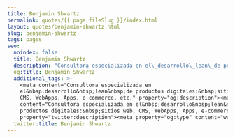 ```yaml
---
title: Benjamin Shwartz
permalink: quotes/{{ page.fileSlug }}/index.html
layout: quotes/benjamin-shwartz.html
slug: benjamin-shwartz
tags: pages
seo:
  noindex: false
  title: Benjamin Shwartz
  description: "Consultora especializada en el\_desarrollo\_lean\_de productos digitales:\_sitios web, CMS, WebApps, Apps, e-commerce, etc."
  og:title: Benjamin Shwartz
  additional_tags: >-
    <meta content="Consultora especializada en
    el&nbsp;desarrollo&nbsp;lean&nbsp;de productos digitales:&nbsp;sitios web,
    CMS, WebApps, Apps, e-commerce, etc." property="og:description"><meta
    content="Consultora especializada en el&nbsp;desarrollo&nbsp;lean&nbsp;de
    productos digitales:&nbsp;sitios web, CMS, WebApps, Apps, e-commerce, etc."
    property="twitter:description"><meta property="og:type" content="website">
  twitter:title: Benjamin Shwartz
---
```



